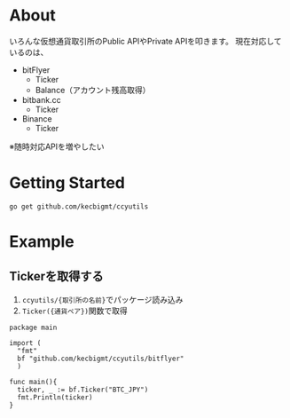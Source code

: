 # About
いろんな仮想通貨取引所のPublic APIやPrivate APIを叩きます。
現在対応しているのは、
* bitFlyer
   * Ticker
   * Balance（アカウント残高取得）
* bitbank.cc
  * Ticker
* Binance
  * Ticker

※随時対応APIを増やしたい
# Getting Started
```
go get github.com/kecbigmt/ccyutils
```
# Example
## Tickerを取得する
1. `ccyutils/{取引所の名前}`でパッケージ読み込み
2. `Ticker({通貨ペア})`関数で取得
```
package main

import (
  "fmt"
  bf "github.com/kecbigmt/ccyutils/bitflyer"
  )

func main(){
  ticker, _ := bf.Ticker("BTC_JPY")
  fmt.Println(ticker)
}
```
